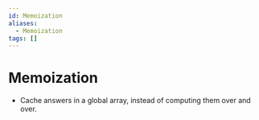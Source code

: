 ```yaml
---
id: Memoization
aliases:
  - Memoization
tags: []
---
```


# Memoization
- Cache answers in a global array, instead of computing them over and over.  

